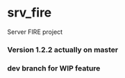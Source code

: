 # srv_fire
Server FIRE project

### Version 1.2.2 actually on master

### dev branch for WIP feature
